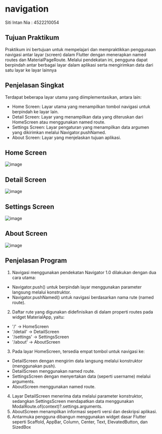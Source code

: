 # navigation
Siti Intan Nia  : 4522210054
## Tujuan Praktikum
Praktikum ini bertujuan untuk mempelajari dan mempraktikkan penggunaan navigasi antar layar (screen) dalam Flutter dengan menerapkan named routes dan MaterialPageRoute. Melalui pendekatan ini, pengguna dapat berpindah antar berbagai layar dalam aplikasi serta mengirimkan data dari satu layar ke layar lainnya
## Penjelasan Singkat
Terdapat beberapa layar utama yang diimplementasikan, antara lain:
- Home Screen: Layar utama yang menampilkan tombol navigasi untuk berpindah ke layar lain.
- Detail Screen: Layar yang menampilkan data yang diteruskan dari HomeScreen atau menggunakan named route.
- Settings Screen: Layar pengaturan yang menampilkan data argumen yang dikirimkan melalui Navigator.pushNamed.
- About Screen: Layar yang menjelaskan tujuan aplikasi.
## Home Screen
![image](https://github.com/user-attachments/assets/22d11df6-da79-410a-9989-d5c3aa40fd88)
## Detail Screen
![image](https://github.com/user-attachments/assets/e4429cc7-54e7-4e34-b5ae-a717a0af9697)
## Settings Screen
![image](https://github.com/user-attachments/assets/3ec69853-0345-4bd3-b7be-21c1b20f66cc)
## About Screen
![image](https://github.com/user-attachments/assets/c0bee870-2b34-4635-9755-76bcba6d1321)
## Penjelasan Program
1. Navigasi menggunakan pendekatan Navigator 1.0 dilakukan dengan dua cara utama:
* Navigator.push() untuk berpindah layar menggunakan parameter langsung melalui konstruktor.
* Navigator.pushNamed() untuk navigasi berdasarkan nama rute (named route).
2. Daftar rute yang digunakan didefinisikan di dalam properti routes pada widget MaterialApp, yaitu:
* '/' → HomeScreen
* '/detail' → DetailScreen
* '/settings' → SettingsScreen
* '/about' → AboutScreen
3. Pada layar HomeScreen, tersedia empat tombol untuk navigasi ke:
* DetailScreen dengan mengirim data langsung melalui konstruktor (menggunakan push).
* DetailScreen menggunakan named route.
* SettingsScreen dengan menyertakan data (seperti username) melalui arguments.
* AboutScreen menggunakan named route.
4. Layar DetailScreen menerima data melalui parameter konstruktor, sedangkan SettingsScreen mendapatkan data menggunakan ModalRoute.of(context)?.settings.arguments.
5. AboutScreen menampilkan informasi seperti versi dan deskripsi aplikasi.
6. Antarmuka pengguna dibangun menggunakan widget dasar Flutter seperti Scaffold, AppBar, Column, Center, Text, ElevatedButton, dan SizedBox

